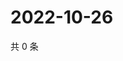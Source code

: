 # 2022-10-26

共 0 条

<!-- BEGIN WEIBO -->
<!-- 最后更新时间 Wed Oct 26 2022 11:49:38 GMT+0800 (China Standard Time) -->

<!-- END WEIBO -->
